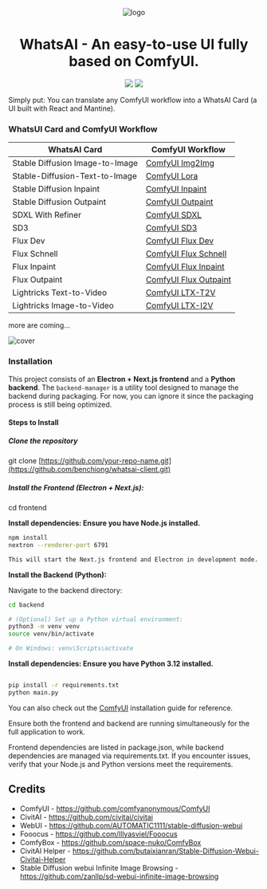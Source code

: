 <div align="center">

![logo](https://github.com/user-attachments/assets/0b23e781-d06f-4000-9b63-a5ff429d09a1)

# WhatsAI - An easy-to-use UI fully based on ComfyUI.

[license]: https://img.shields.io/github/license/benchiong/whatsai-client
[release-version]: https://img.shields.io/github/v/tag/benchiong/whatsai-client

[![][license]](https://github.com/benchiong/whatsai-client/blob/main/LICENSE)
[![][release-version]](https://github.com/benchiong/whatsai-client/releases/latest)

</div>

Simply put: You can translate any ComfyUI workflow into a WhatsAI Card (a UI built with React and Mantine).

### WhatsUI Card and ComfyUI Workflow
| WhatsAI Card              |  ComfyUI Workflow |
| ---------------------- |  ----------- |
| Stable Diffusion Image-to-Image|  [ComfyUI Img2Img](https://comfyanonymous.github.io/ComfyUI_examples/img2img/)     |
| Stable-Diffusion-Text-to-Image | [ComfyUI Lora](https://comfyanonymous.github.io/ComfyUI_examples/lora/)  |
| Stable Diffusion Inpaint   | [ComfyUI Inpaint](https://comfyanonymous.github.io/ComfyUI_examples/inpaint/)   |
| Stable Diffusion Outpaint  | [ComfyUI Outpaint](https://comfyanonymous.github.io/ComfyUI_examples/inpaint/#outpainting)    |
| SDXL With Refiner              | [ComfyUI SDXL](https://comfyanonymous.github.io/ComfyUI_examples/sdxl/)    |
| SD3                            | [ComfyUI SD3](https://comfyanonymous.github.io/ComfyUI_examples/sd3/) |
| Flux Dev                       | [ComfyUI Flux Dev](https://comfyanonymous.github.io/ComfyUI_examples/flux/#flux-dev)     |
| Flux Schnell                   | [ComfyUI Flux Schnell](https://comfyanonymous.github.io/ComfyUI_examples/flux/#flux-schnell)  |
| Flux Inpaint    | [ComfyUI Flux Inpaint](https://comfyanonymous.github.io/ComfyUI_examples/flux/#fill-inpainting-model)   |
| Flux Outpaint   | [ComfyUI Flux Outpaint](https://comfyanonymous.github.io/ComfyUI_examples/flux/#fill-inpainting-model)    |
| Lightricks Text-to-Video    | [ComfyUI LTX-T2V](https://comfyanonymous.github.io/ComfyUI_examples/ltxv/#text-to-video)   |
| Lightricks Image-to-Video   | [ComfyUI LTX-I2V](https://comfyanonymous.github.io/ComfyUI_examples/ltxv/#image-to-video)    |

more are coming... 

![cover](https://github.com/user-attachments/assets/73759797-e14a-48ea-9a76-d47c46b6f931)

### Installation

This project consists of an **Electron + Next.js frontend** and a **Python backend**. The `backend-manager` is a utility tool designed to manage the backend during packaging. For now, you can ignore it since the packaging process is still being optimized.

#### Steps to Install

##### Clone the repository

git clone [https://github.com/your-repo-name.git](https://github.com/benchiong/whatsai-client.git)

##### Install the Frontend (Electron + Next.js):

cd frontend

__Install dependencies: Ensure you have Node.js installed.__

```bash
npm install
nextron --renderer-port 6791

This will start the Next.js frontend and Electron in development mode.

```

__Install the Backend (Python):__

Navigate to the backend directory:
```bash
cd backend

# (Optional) Set up a Python virtual environment:
python3 -m venv venv
source venv/bin/activate

# On Windows: venv\Scripts\activate


```
__Install dependencies: Ensure you have Python 3.12 installed.__

```bash

pip install -r requirements.txt
python main.py

```

You can also check out the [ComfyUI](https://github.com/comfyanonymous/ComfyUI) installation guide for reference.


Ensure both the frontend and backend are running simultaneously for the full application to work.

Frontend dependencies are listed in package.json, while backend dependencies are managed via requirements.txt.
If you encounter issues, verify that your Node.js and Python versions meet the requirements.


## Credits
- ComfyUI - https://github.com/comfyanonymous/ComfyUI
- CivitAI - https://github.com/civitai/civitai
- WebUI   - https://github.com/AUTOMATIC1111/stable-diffusion-webui
- Fooocus - https://github.com/lllyasviel/Fooocus
- ComfyBox - https://github.com/space-nuko/ComfyBox
- CivitAI Helper - https://github.com/butaixianran/Stable-Diffusion-Webui-Civitai-Helper
- Stable Diffusion webui Infinite Image Browsing - https://github.com/zanllp/sd-webui-infinite-image-browsing

